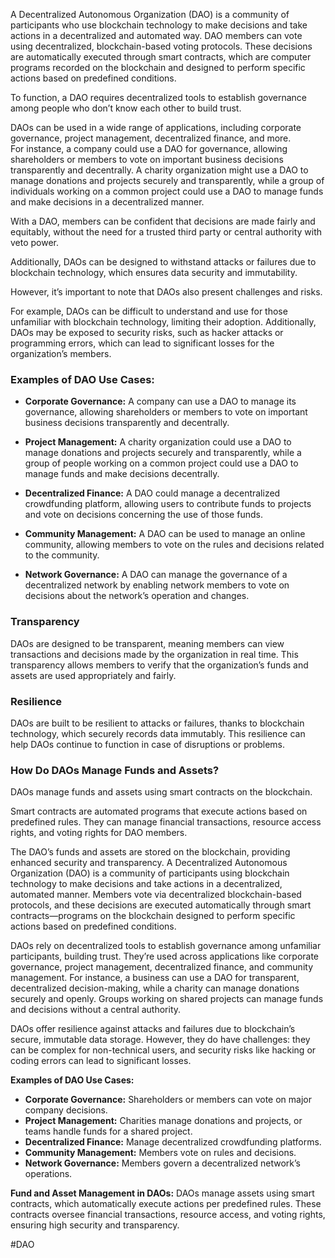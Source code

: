 A Decentralized Autonomous Organization (DAO) is a community of participants who use blockchain technology to make decisions and take actions in a decentralized and automated way. DAO members can vote using decentralized, blockchain-based voting protocols. These decisions are automatically executed through smart contracts, which are computer programs recorded on the blockchain and designed to perform specific actions based on predefined conditions.

To function, a DAO requires decentralized tools to establish governance among people who don’t know each other to build trust.

DAOs can be used in a wide range of applications, including corporate governance, project management, decentralized finance, and more.  
For instance, a company could use a DAO for governance, allowing shareholders or members to vote on important business decisions transparently and decentrally. A charity organization might use a DAO to manage donations and projects securely and transparently, while a group of individuals working on a common project could use a DAO to manage funds and make decisions in a decentralized manner.

With a DAO, members can be confident that decisions are made fairly and equitably, without the need for a trusted third party or central authority with veto power.

Additionally, DAOs can be designed to withstand attacks or failures due to blockchain technology, which ensures data security and immutability.

However, it’s important to note that DAOs also present challenges and risks.

For example, DAOs can be difficult to understand and use for those unfamiliar with blockchain technology, limiting their adoption. Additionally, DAOs may be exposed to security risks, such as hacker attacks or programming errors, which can lead to significant losses for the organization’s members.

### Examples of DAO Use Cases:

- **Corporate Governance:** A company can use a DAO to manage its governance, allowing shareholders or members to vote on important business decisions transparently and decentrally.
  
- **Project Management:** A charity organization could use a DAO to manage donations and projects securely and transparently, while a group of people working on a common project could use a DAO to manage funds and make decisions decentrally.

- **Decentralized Finance:** A DAO could manage a decentralized crowdfunding platform, allowing users to contribute funds to projects and vote on decisions concerning the use of those funds.

- **Community Management:** A DAO can be used to manage an online community, allowing members to vote on the rules and decisions related to the community.

- **Network Governance:** A DAO can manage the governance of a decentralized network by enabling network members to vote on decisions about the network’s operation and changes.

### Transparency

DAOs are designed to be transparent, meaning members can view transactions and decisions made by the organization in real time. This transparency allows members to verify that the organization’s funds and assets are used appropriately and fairly.

### Resilience

DAOs are built to be resilient to attacks or failures, thanks to blockchain technology, which securely records data immutably. This resilience can help DAOs continue to function in case of disruptions or problems.

### How Do DAOs Manage Funds and Assets?

DAOs manage funds and assets using smart contracts on the blockchain.

Smart contracts are automated programs that execute actions based on predefined rules. They can manage financial transactions, resource access rights, and voting rights for DAO members.

The DAO’s funds and assets are stored on the blockchain, providing enhanced security and transparency.
A Decentralized Autonomous Organization (DAO) is a community of participants using blockchain technology to make decisions and take actions in a decentralized, automated manner. Members vote via decentralized blockchain-based protocols, and these decisions are executed automatically through smart contracts—programs on the blockchain designed to perform specific actions based on predefined conditions.

DAOs rely on decentralized tools to establish governance among unfamiliar participants, building trust. They’re used across applications like corporate governance, project management, decentralized finance, and community management. For instance, a business can use a DAO for transparent, decentralized decision-making, while a charity can manage donations securely and openly. Groups working on shared projects can manage funds and decisions without a central authority.

DAOs offer resilience against attacks and failures due to blockchain’s secure, immutable data storage. However, they do have challenges: they can be complex for non-technical users, and security risks like hacking or coding errors can lead to significant losses.

**Examples of DAO Use Cases:**

- **Corporate Governance:** Shareholders or members can vote on major company decisions.
- **Project Management:** Charities manage donations and projects, or teams handle funds for a shared project.
- **Decentralized Finance:** Manage decentralized crowdfunding platforms.
- **Community Management:** Members vote on rules and decisions.
- **Network Governance:** Members govern a decentralized network’s operations.

**Fund and Asset Management in DAOs:**
DAOs manage assets using smart contracts, which automatically execute actions per predefined rules. These contracts oversee financial transactions, resource access, and voting rights, ensuring high security and transparency.

#DAO 